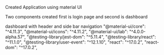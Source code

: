 Created Application using material UI

Two components created first is login page and second is dashboard

dashboard with header and side bar navigation
"@material-ui/core": "^4.11.3",
"@material-ui/icons": "^4.11.2",
"@material-ui/lab": "^4.0.0-alpha.57",
"@testing-library/jest-dom": "^5.11.4",
"@testing-library/react": "^11.1.0",
"@testing-library/user-event": "^12.1.10",
"react": "^17.0.2",
"react-dom": "^17.0.2",
